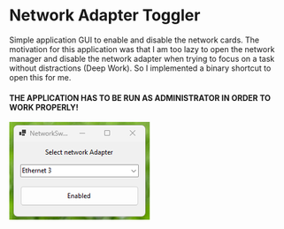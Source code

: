 # Network Adapter Toggler

Simple application GUI to enable and disable the network cards. The motivation for this application was that I am too lazy to open the network manager and disable the network adapter when trying to focus on a task without distractions (Deep Work). So I implemented a binary shortcut to open this for me.

#### THE APPLICATION HAS TO BE RUN AS ADMINISTRATOR IN ORDER TO WORK PROPERLY!

![alt text](https://raw.githubusercontent.com/mihastele/OpenWindowsNetworkAdapterSwitch/main/NetworkSwitch/IMAGE.png)
